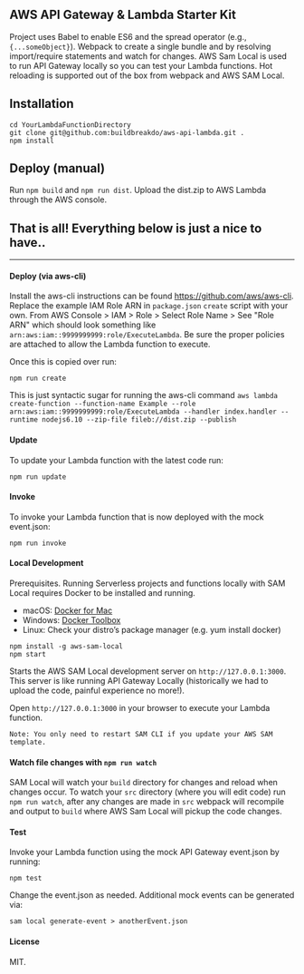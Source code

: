 ## AWS API Gateway & Lambda Starter Kit
Project uses Babel to enable ES6 and the spread operator (e.g., `{...someObject}`). Webpack to create a single bundle and by resolving import/require statements and watch for changes. AWS Sam Local is used to run API Gateway locally so you can test your Lambda functions. Hot reloading is supported out of the box from webpack and AWS SAM Local.

## Installation
```
cd YourLambdaFunctionDirectory
git clone git@github.com:buildbreakdo/aws-api-lambda.git .
npm install
```

## Deploy (manual)
Run `npm build` and `npm run dist`. Upload the dist.zip to AWS Lambda through the AWS console.

## That is all! Everything below is just a nice to have..
-------

#### Deploy (via aws-cli)
Install the aws-cli instructions can be found https://github.com/aws/aws-cli. Replace the example IAM Role ARN in `package.json` `create` script with your own. From AWS Console > IAM > Role > Select Role Name > See "Role ARN" which should look something like `arn:aws:iam::9999999999:role/ExecuteLambda`. Be sure the proper policies are attached to allow the Lambda function to execute.

Once this is copied over run:

`npm run create` 

This is just syntactic sugar for running the aws-cli command `aws lambda create-function --function-name Example --role arn:aws:iam::9999999999:role/ExecuteLambda --handler index.handler --runtime nodejs6.10 --zip-file fileb://dist.zip --publish`

#### Update
To update your Lambda function with the latest code run:

`npm run update`

#### Invoke
To invoke your Lambda function that is now deployed with the mock event.json:

`npm run invoke`

#### Local Development
Prerequisites. Running Serverless projects and functions locally with SAM Local requires Docker to be installed and running.

 - macOS: [Docker for Mac](https://store.docker.com/editions/community/docker-ce-desktop-mac)
 - Windows: [Docker Toolbox](https://download.docker.com/win/stable/DockerToolbox.exe)
 - Linux: Check your distro’s package manager (e.g. yum install docker)

```
npm install -g aws-sam-local
npm start
```

Starts the AWS SAM Local development server on `http://127.0.0.1:3000`. This server is like running API Gateway Locally (historically we had to upload the code, painful experience no more!). 

Open `http://127.0.0.1:3000` in your browser to execute your Lambda function.

`Note: You only need to restart SAM CLI if you update your AWS SAM template.`

#### Watch file changes with `npm run watch`
SAM Local will watch your `build` directory for changes and reload when changes occur. To watch your `src` directory (where you will edit code) run `npm run watch`, after any changes are made in `src` webpack will recompile and output to `build` where AWS Sam Local will pickup the code changes. 

#### Test
Invoke your Lambda function using the mock API Gateway event.json by running:

`npm test`

Change the event.json as needed. Additional mock events can be generated via: 

`sam local generate-event > anotherEvent.json`


#### License
MIT.
